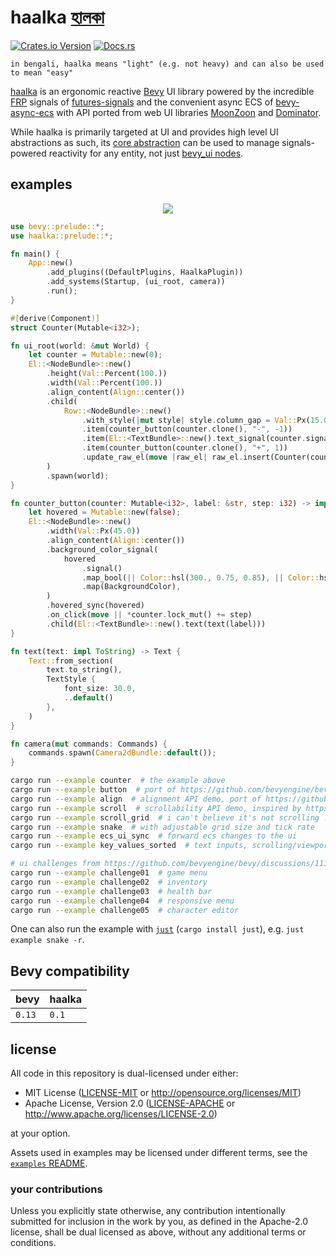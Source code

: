 # haalka [হালকা](https://translate.google.com/?sl=bn&tl=en&text=%E0%A6%B9%E0%A6%BE%E0%A6%B2%E0%A6%95%E0%A6%BE&op=translate)

[![Crates.io Version](https://img.shields.io/crates/v/haalka?style=for-the-badge)](https://crates.io/crates/haalka)
[![Docs.rs](https://img.shields.io/docsrs/haalka?style=for-the-badge)](https://docs.rs/haalka)

```text
in bengali, haalka means "light" (e.g. not heavy) and can also be used to mean "easy"
```

[haalka](https://github.com/databasedav/haalka) is an ergonomic reactive [Bevy](https://github.com/bevyengine/bevy) UI library powered by the incredible [FRP](https://en.wikipedia.org/wiki/Functional_reactive_programming) signals of [futures-signals](https://github.com/Pauan/rust-signals) and the convenient async ECS of [bevy-async-ecs](https://github.com/dlom/bevy-async-ecs) with API ported from web UI libraries [MoonZoon](https://github.com/MoonZoon/MoonZoon) and [Dominator](https://github.com/Pauan/rust-dominator).

While haalka is primarily targeted at UI and provides high level UI abstractions as such, its [core abstraction](https://docs.rs/haalka/latest/haalka/struct.RawHaalkaEl.html) can be used to manage signals-powered reactivity for any entity, not just [bevy_ui nodes](https://github.com/bevyengine/bevy/blob/main/crates/bevy_ui/src/node_bundles.rs).

## examples

<p align="center">
  <img src="https://raw.githubusercontent.com/databasedav/haalka/main/docs/static/counter.gif">
</p>

```rust
use bevy::prelude::*;
use haalka::prelude::*;

fn main() {
    App::new()
        .add_plugins((DefaultPlugins, HaalkaPlugin))
        .add_systems(Startup, (ui_root, camera))
        .run();
}

#[derive(Component)]
struct Counter(Mutable<i32>);

fn ui_root(world: &mut World) {
    let counter = Mutable::new(0);
    El::<NodeBundle>::new()
        .height(Val::Percent(100.))
        .width(Val::Percent(100.))
        .align_content(Align::center())
        .child(
            Row::<NodeBundle>::new()
                .with_style(|mut style| style.column_gap = Val::Px(15.0))
                .item(counter_button(counter.clone(), "-", -1))
                .item(El::<TextBundle>::new().text_signal(counter.signal().map(text)))
                .item(counter_button(counter.clone(), "+", 1))
                .update_raw_el(move |raw_el| raw_el.insert(Counter(counter))),
        )
        .spawn(world);
}

fn counter_button(counter: Mutable<i32>, label: &str, step: i32) -> impl Element {
    let hovered = Mutable::new(false);
    El::<NodeBundle>::new()
        .width(Val::Px(45.0))
        .align_content(Align::center())
        .background_color_signal(
            hovered
                .signal()
                .map_bool(|| Color::hsl(300., 0.75, 0.85), || Color::hsl(300., 0.75, 0.75))
                .map(BackgroundColor),
        )
        .hovered_sync(hovered)
        .on_click(move || *counter.lock_mut() += step)
        .child(El::<TextBundle>::new().text(text(label)))
}

fn text(text: impl ToString) -> Text {
    Text::from_section(
        text.to_string(),
        TextStyle {
            font_size: 30.0,
            ..default()
        },
    )
}

fn camera(mut commands: Commands) {
    commands.spawn(Camera2dBundle::default());
}
```

```bash
cargo run --example counter  # the example above
cargo run --example button  # port of https://github.com/bevyengine/bevy/blob/main/examples/ui/button.rs
cargo run --example align  # alignment API demo, port of https://github.com/MoonZoon/MoonZoon/tree/main/examples/align and https://github.com/MoonZoon/MoonZoon/tree/main/examples/align_content
cargo run --example scroll  # scrollability API demo, inspired by https://github.com/mintlu8/bevy-rectray/blob/main/examples/scroll_discrete.rs
cargo run --example scroll_grid  # i can't believe it's not scrolling !
cargo run --example snake  # with adjustable grid size and tick rate
cargo run --example ecs_ui_sync  # forward ecs changes to the ui
cargo run --example key_values_sorted  # text inputs, scrolling/viewport control, and reactive lists; promises made promises kept ! https://discord.com/channels/691052431525675048/1192585689460658348/1193431789465776198 (yes i take requests)

# ui challenges from https://github.com/bevyengine/bevy/discussions/11100
cargo run --example challenge01  # game menu
cargo run --example challenge02  # inventory
cargo run --example challenge03  # health bar
cargo run --example challenge04  # responsive menu
cargo run --example challenge05  # character editor
```
One can also run the example with [`just`](https://github.com/casey/just) (`cargo install just`), e.g. `just example snake -r`.

## Bevy compatibility

|bevy|haalka|
|-|-|
|`0.13`|`0.1`|

## license
All code in this repository is dual-licensed under either:

- MIT License ([LICENSE-MIT](https://github.com/databasedav/haalka/blob/main/LICENSE-MIT) or <http://opensource.org/licenses/MIT>)
- Apache License, Version 2.0 ([LICENSE-APACHE](https://github.com/databasedav/haalka/blob/main/LICENSE-APACHE) or <http://www.apache.org/licenses/LICENSE-2.0>)

at your option.

Assets used in examples may be licensed under different terms, see the [`examples` README](https://github.com/databasedav/haalka/blob/main/examples/README.md).

### your contributions
Unless you explicitly state otherwise, any contribution intentionally submitted for inclusion in the work by you, as defined in the Apache-2.0 license, shall be dual licensed as above, without any additional terms or conditions.

